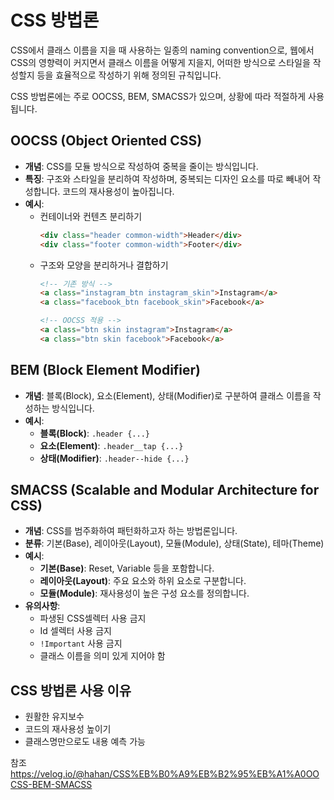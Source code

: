 # CSS 방법론

CSS에서 클래스 이름을 지을 때 사용하는 일종의 naming convention으로, 웹에서 CSS의 영향력이 커지면서 클래스 이름을 어떻게 지을지, 어떠한 방식으로 스타일을 작성할지 등을 효율적으로 작성하기 위해 정의된 규칙입니다.

CSS 방법론에는 주로 OOCSS, BEM, SMACSS가 있으며, 상황에 따라 적절하게 사용됩니다.

## OOCSS (Object Oriented CSS)

- **개념**: CSS를 모듈 방식으로 작성하여 중복을 줄이는 방식입니다.
- **특징**: 구조와 스타일을 분리하여 작성하며, 중복되는 디자인 요소를 따로 빼내어 작성합니다. 코드의 재사용성이 높아집니다.
- **예시**:
  - 컨테이너와 컨텐츠 분리하기
    ```html
    <div class="header common-width">Header</div>
    <div class="footer common-width">Footer</div>
    ```
  - 구조와 모양을 분리하거나 결합하기
    ```html
    <!-- 기존 방식 -->
    <a class="instagram_btn instagram_skin">Instagram</a>
    <a class="facebook_btn facebook_skin">Facebook</a>

    <!-- OOCSS 적용 -->
    <a class="btn skin instagram">Instagram</a>
    <a class="btn skin facebook">Facebook</a>
    ```

## BEM (Block Element Modifier)

- **개념**: 블록(Block), 요소(Element), 상태(Modifier)로 구분하여 클래스 이름을 작성하는 방식입니다.
- **예시**:
  - **블록(Block)**: `.header {...}`
  - **요소(Element)**: `.header__tap {...}`
  - **상태(Modifier)**: `.header--hide {...}`

## SMACSS (Scalable and Modular Architecture for CSS)

- **개념**: CSS를 범주화하여 패턴화하고자 하는 방법론입니다.
- **분류**: 기본(Base), 레이아웃(Layout), 모듈(Module), 상태(State), 테마(Theme)
- **예시**:
  - **기본(Base)**: Reset, Variable 등을 포함합니다.
  - **레이아웃(Layout)**: 주요 요소와 하위 요소로 구분합니다.
  - **모듈(Module)**: 재사용성이 높은 구성 요소를 정의합니다.
- **유의사항**:
  - 파생된 CSS셀렉터 사용 금지
  - Id 셀렉터 사용 금지
  - `!Important` 사용 금지
  - 클래스 이름을 의미 있게 지어야 함

## CSS 방법론 사용 이유

- 원활한 유지보수
- 코드의 재사용성 높이기
- 클래스명만으로도 내용 예측 가능


참조
https://velog.io/@hahan/CSS%EB%B0%A9%EB%B2%95%EB%A1%A0OOCSS-BEM-SMACSS
